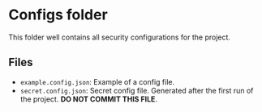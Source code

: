 # Configs folder

This folder well contains all security configurations for the project.

## Files

- `example.config.json`: Example of a config file.
- `secret.config.json`: Secret config file. Generated after the first run of the project. **DO NOT COMMIT THIS FILE**. 